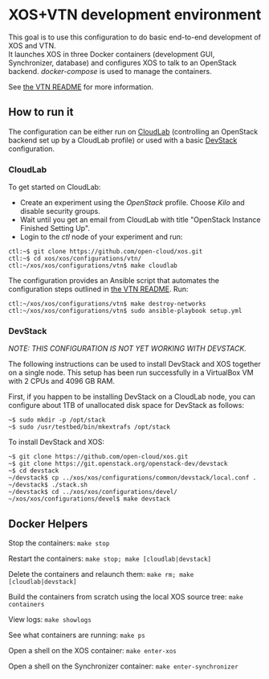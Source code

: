 # XOS+VTN development environment

This goal is to use this configuration to do basic end-to-end development of XOS and VTN.  
It launches
XOS in three Docker containers (development GUI, Synchronizer, database) and configures XOS
to talk to an OpenStack backend.  *docker-compose* is used to manage the containers.

See [the VTN README](../cord/README-VTN.md) for more information.

## How to run it

The configuration can be either run on [CloudLab](http://cloudlab.us) (controlling
an OpenStack backend set up by a CloudLab profile) or used with a basic
[DevStack](http://docs.openstack.org/developer/devstack/) configuration.

### CloudLab

To get started on CloudLab:
* Create an experiment using the *OpenStack* profile.  Choose *Kilo* and
disable security groups.
* Wait until you get an email from CloudLab with title "OpenStack Instance Finished Setting Up".
* Login to the *ctl* node of your experiment and run:
```
ctl:~$ git clone https://github.com/open-cloud/xos.git
ctl:~$ cd xos/xos/configurations/vtn/
ctl:~/xos/xos/configurations/vtn$ make cloudlab
```

The configuration provides an Ansible script that automates the configuration
steps outlined in [the VTN README](../cord/README-VTN.md).  Run:
```
ctl:~/xos/xos/configurations/vtn$ make destroy-networks
ctl:~/xos/xos/configurations/vtn$ sudo ansible-playbook setup.yml
```


### DevStack

*NOTE: THIS CONFIGURATION IS NOT YET WORKING WITH DEVSTACK.*

The following instructions can be used to install DevStack and XOS together
on a single node.  This setup has been run successfully in a VirtualBox VM
with 2 CPUs and 4096 GB RAM.

First, if you happen to be installing DevStack on a CloudLab node, you can
configure about 1TB of unallocated disk space for DevStack as follows:
```
~$ sudo mkdir -p /opt/stack
~$ sudo /usr/testbed/bin/mkextrafs /opt/stack
```

To install DevStack and XOS:

```
~$ git clone https://github.com/open-cloud/xos.git
~$ git clone https://git.openstack.org/openstack-dev/devstack
~$ cd devstack
~/devstack$ cp ../xos/xos/configurations/common/devstack/local.conf .
~/devstack$ ./stack.sh
~/devstack$ cd ../xos/xos/configurations/devel/
~/xos/xos/configurations/devel$ make devstack
```

## Docker Helpers

Stop the containers: `make stop`

Restart the containers: `make stop; make [cloudlab|devstack]`

Delete the containers and relaunch them: `make rm; make [cloudlab|devstack]`

Build the containers from scratch using the local XOS source tree: `make containers`

View logs: `make showlogs`

See what containers are running: `make ps`

Open a shell on the XOS container: `make enter-xos`

Open a shell on the Synchronizer container: `make enter-synchronizer`
